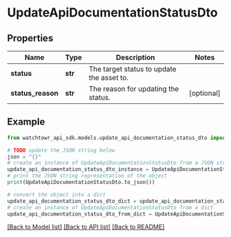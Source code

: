 # UpdateApiDocumentationStatusDto


## Properties

Name | Type | Description | Notes
------------ | ------------- | ------------- | -------------
**status** | **str** | The target status to update the asset to. | 
**status_reason** | **str** | The reason for updating the status. | [optional] 

## Example

```python
from watchtowr_api_sdk.models.update_api_documentation_status_dto import UpdateApiDocumentationStatusDto

# TODO update the JSON string below
json = "{}"
# create an instance of UpdateApiDocumentationStatusDto from a JSON string
update_api_documentation_status_dto_instance = UpdateApiDocumentationStatusDto.from_json(json)
# print the JSON string representation of the object
print(UpdateApiDocumentationStatusDto.to_json())

# convert the object into a dict
update_api_documentation_status_dto_dict = update_api_documentation_status_dto_instance.to_dict()
# create an instance of UpdateApiDocumentationStatusDto from a dict
update_api_documentation_status_dto_from_dict = UpdateApiDocumentationStatusDto.from_dict(update_api_documentation_status_dto_dict)
```
[[Back to Model list]](../README.md#documentation-for-models) [[Back to API list]](../README.md#documentation-for-api-endpoints) [[Back to README]](../README.md)


